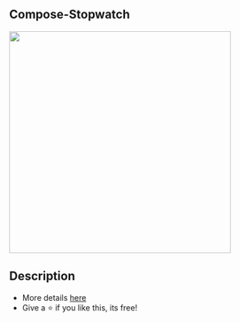 ## Compose-Stopwatch
<img src="https://github.com/user-attachments/assets/40d094e2-9b1f-4c57-a2e0-4b85592db647" width="400" height="400" />

## Description
- More details [here](https://amit-bhandari.github.io/posts/jetpack-compose-custom-view/)
- Give a ⭐️ if you like this, its free!
